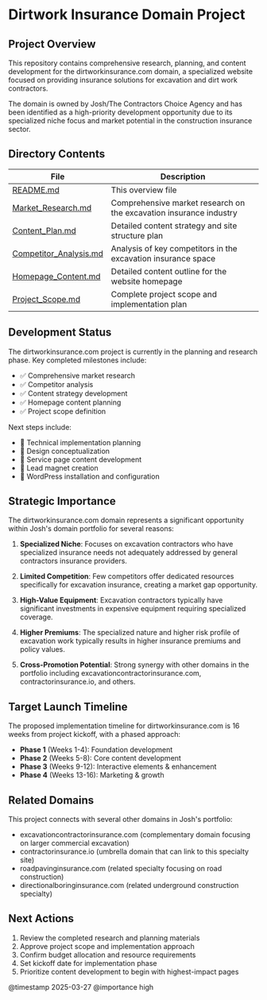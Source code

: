 # Dirtwork Insurance Domain Project

## Project Overview

This repository contains comprehensive research, planning, and content development for the dirtworkinsurance.com domain, a specialized website focused on providing insurance solutions for excavation and dirt work contractors.

The domain is owned by Josh/The Contractors Choice Agency and has been identified as a high-priority development opportunity due to its specialized niche focus and market potential in the construction insurance sector.

## Directory Contents

| File | Description |
|------|-------------|
| [README.md](README.md) | This overview file |
| [Market_Research.md](Market_Research.md) | Comprehensive market research on the excavation insurance industry |
| [Content_Plan.md](Content_Plan.md) | Detailed content strategy and site structure plan |
| [Competitor_Analysis.md](Competitor_Analysis.md) | Analysis of key competitors in the excavation insurance space |
| [Homepage_Content.md](Homepage_Content.md) | Detailed content outline for the website homepage |
| [Project_Scope.md](Project_Scope.md) | Complete project scope and implementation plan |

## Development Status

The dirtworkinsurance.com project is currently in the planning and research phase. Key completed milestones include:

- ✅ Comprehensive market research
- ✅ Competitor analysis
- ✅ Content strategy development
- ✅ Homepage content planning
- ✅ Project scope definition

Next steps include:

- 🔄 Technical implementation planning
- 🔄 Design conceptualization
- 🔄 Service page content development
- 🔄 Lead magnet creation
- 🔄 WordPress installation and configuration

## Strategic Importance

The dirtworkinsurance.com domain represents a significant opportunity within Josh's domain portfolio for several reasons:

1. **Specialized Niche**: Focuses on excavation contractors who have specialized insurance needs not adequately addressed by general contractors insurance providers.

2. **Limited Competition**: Few competitors offer dedicated resources specifically for excavation insurance, creating a market gap opportunity.

3. **High-Value Equipment**: Excavation contractors typically have significant investments in expensive equipment requiring specialized coverage.

4. **Higher Premiums**: The specialized nature and higher risk profile of excavation work typically results in higher insurance premiums and policy values.

5. **Cross-Promotion Potential**: Strong synergy with other domains in the portfolio including excavationcontractorinsurance.com, contractorinsurance.io, and others.

## Target Launch Timeline

The proposed implementation timeline for dirtworkinsurance.com is 16 weeks from project kickoff, with a phased approach:

- **Phase 1** (Weeks 1-4): Foundation development
- **Phase 2** (Weeks 5-8): Core content development
- **Phase 3** (Weeks 9-12): Interactive elements & enhancement
- **Phase 4** (Weeks 13-16): Marketing & growth

## Related Domains

This project connects with several other domains in Josh's portfolio:

- excavationcontractorinsurance.com (complementary domain focusing on larger commercial excavation)
- contractorinsurance.io (umbrella domain that can link to this specialty site)
- roadpavinginsurance.com (related specialty focusing on road construction)
- directionalboringinsurance.com (related underground construction specialty)

## Next Actions

1. Review the completed research and planning materials
2. Approve project scope and implementation approach
3. Confirm budget allocation and resource requirements
4. Set kickoff date for implementation phase
5. Prioritize content development to begin with highest-impact pages

@timestamp 2025-03-27
@importance high
